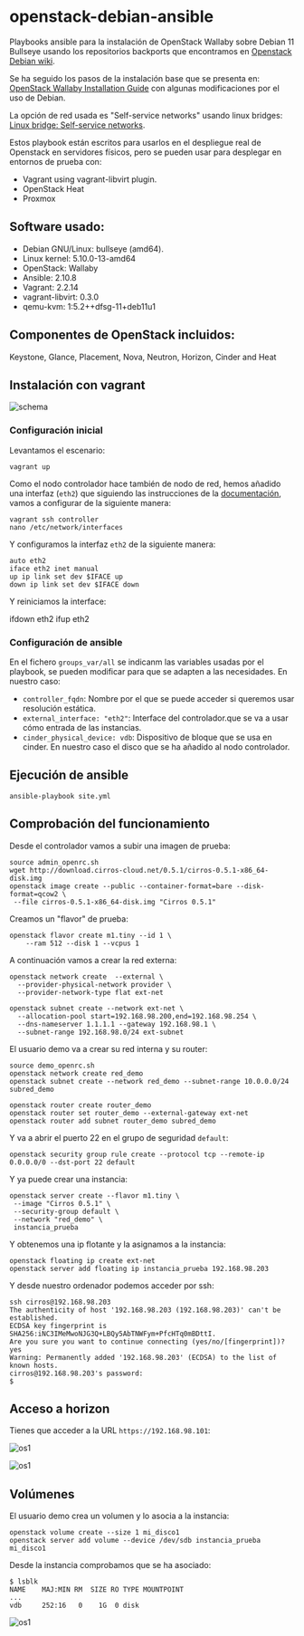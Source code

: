 # openstack-debian-ansible


Playbooks ansible para la instalación de OpenStack Wallaby sobre Debian 11 Bullseye usando los repositorios backports que encontramos en [Openstack Debian wiki](https://wiki.debian.org/OpenStack).

Se ha seguido los pasos de la instalación base que se presenta en: [OpenStack Wallaby Installation Guide](https://docs.openstack.org/wallaby/install/) con algunas modificaciones por el uso de Debian.

La opción de red usada es "Self-service networks" usando linux bridges: [Linux bridge: Self-service networks](https://docs.openstack.org/mitaka/networking-guide/deploy-lb-selfservice.html).

Estos playbook están escritos para usarlos en el despliegue real de Openstack en servidores físicos, pero se pueden usar para desplegar en entornos de prueba con:

* Vagrant using vagrant-libvirt plugin.
* OpenStack Heat
* Proxmox

## Software usado:

- Debian GNU/Linux: bullseye (amd64). 
- Linux kernel: 5.10.0-13-amd64
- OpenStack: Wallaby
- Ansible: 2.10.8
- Vagrant: 2.2.14
- vagrant-libvirt: 0.3.0
- qemu-kvm: 1:5.2++dfsg-11+deb11u1

## Componentes de OpenStack incluidos:

Keystone, Glance, Placement, Nova, Neutron, Horizon, Cinder and Heat

## Instalación con vagrant

![schema](img/openstack-debian-ansible.png)

### Configuración inicial

Levantamos el escenario:

	vagrant up

Como el nodo controlador hace también de nodo de red, hemos añadido una interfaz (`eth2`) que siguiendo las instrucciones de la [documentación](https://docs.openstack.org/install-guide/environment-networking-controller.html), vamos a configurar de la siguiente manera:

    vagrant ssh controller
    nano /etc/network/interfaces

Y configuramos la interfaz `eth2` de la siguiente manera:

```
auto eth2
iface eth2 inet manual
up ip link set dev $IFACE up
down ip link set dev $IFACE down
```

Y reiniciamos la interface:

  ifdown eth2
  ifup eth2


### Configuración de ansible

En el fichero `groups_var/all` se indicanm las variables usadas por el playbook, se pueden modificar para que se adapten a las necesidades. En nuestro caso:

* `controller_fqdn`: Nombre por el que se puede acceder si queremos usar resolución estática.
* `external_interface: "eth2"`: Interface del controlador.que se va a usar cómo entrada de las instancias.
* `cinder_physical_device: vdb`: Dispositivo de bloque que se usa en cinder. En nuestro caso el disco que se ha añadido al nodo controlador.

## Ejecución de ansible

    ansible-playbook site.yml

## Comprobación del funcionamiento

Desde el controlador vamos a subir una imagen de prueba:

```
source admin_openrc.sh
wget http://download.cirros-cloud.net/0.5.1/cirros-0.5.1-x86_64-disk.img
openstack image create --public --container-format=bare --disk-format=qcow2 \
 --file cirros-0.5.1-x86_64-disk.img "Cirros 0.5.1"
```

Creamos un "flavor" de prueba:

```
openstack flavor create m1.tiny --id 1 \
    --ram 512 --disk 1 --vcpus 1
```

A continuación vamos a crear la red externa:

```
openstack network create  --external \
  --provider-physical-network provider \
  --provider-network-type flat ext-net

openstack subnet create --network ext-net \
  --allocation-pool start=192.168.98.200,end=192.168.98.254 \
  --dns-nameserver 1.1.1.1 --gateway 192.168.98.1 \
  --subnet-range 192.168.98.0/24 ext-subnet
```

El usuario demo va a crear su red interna y su router:

```
source demo_openrc.sh
openstack network create red_demo
openstack subnet create --network red_demo --subnet-range 10.0.0.0/24 subred_demo

openstack router create router_demo
openstack router set router_demo --external-gateway ext-net
openstack router add subnet router_demo subred_demo
```

Y va a abrir el puerto 22 en el grupo de seguridad `default`:

```
openstack security group rule create --protocol tcp --remote-ip 0.0.0.0/0 --dst-port 22 default
```

Y ya puede crear una instancia:

```
openstack server create --flavor m1.tiny \
 --image "Cirros 0.5.1" \
 --security-group default \
 --network "red_demo" \
 instancia_prueba
 ```


Y obtenemos una ip flotante y la asignamos a la instancia:

```
openstack floating ip create ext-net
openstack server add floating ip instancia_prueba 192.168.98.203
```

Y desde nuestro ordenador podemos acceder por ssh:

```
ssh cirros@192.168.98.203
The authenticity of host '192.168.98.203 (192.168.98.203)' can't be established.
ECDSA key fingerprint is SHA256:iNC3IMeMwoNJG3Q+LBQy5AbTNWFym+PfcHTq0mBDttI.
Are you sure you want to continue connecting (yes/no/[fingerprint])? yes
Warning: Permanently added '192.168.98.203' (ECDSA) to the list of known hosts.
cirros@192.168.98.203's password: 
$ 
```

## Acceso a horizon

Tienes que acceder a la URL `https://192.168.98.101`:

![os1](img/os1.png)

![os1](img/os2.png)

## Volúmenes

El usuario demo crea un volumen y lo asocia a la instancia:

```
openstack volume create --size 1 mi_disco1
openstack server add volume --device /dev/sdb instancia_prueba mi_disco1
```

Desde la instancia comprobamos que se ha asociado:

```
$ lsblk
NAME    MAJ:MIN RM  SIZE RO TYPE MOUNTPOINT
...
vdb     252:16   0    1G  0 disk 
```
![os1](img/os3.png)
